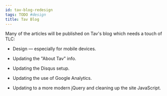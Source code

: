 ```yaml
---
id: tav-blog-redesign
tags: TODO #design
title: Tav Blog
---
```


Many of the articles will be published on Tav's blog which needs a touch of TLC:

* Design — especially for mobile devices.

* Updating the "About Tav" info.

* Updating the Disqus setup.

* Updating the use of Google Analytics.

* Updating to a more modern jQuery and cleaning up the site JavaScript.